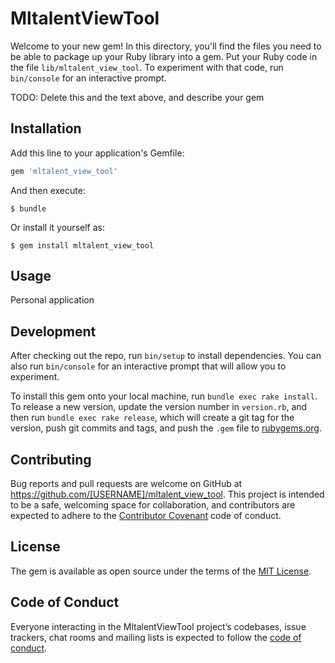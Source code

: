 # MltalentViewTool

Welcome to your new gem! In this directory, you'll find the files you need to be able to package up your Ruby library into a gem. Put your Ruby code in the file `lib/mltalent_view_tool`. To experiment with that code, run `bin/console` for an interactive prompt.

TODO: Delete this and the text above, and describe your gem

## Installation

Add this line to your application's Gemfile:

```ruby
gem 'mltalent_view_tool'
```

And then execute:

    $ bundle

Or install it yourself as:

    $ gem install mltalent_view_tool

## Usage

Personal application

## Development

After checking out the repo, run `bin/setup` to install dependencies. You can also run `bin/console` for an interactive prompt that will allow you to experiment.

To install this gem onto your local machine, run `bundle exec rake install`. To release a new version, update the version number in `version.rb`, and then run `bundle exec rake release`, which will create a git tag for the version, push git commits and tags, and push the `.gem` file to [rubygems.org](https://rubygems.org).

## Contributing

Bug reports and pull requests are welcome on GitHub at https://github.com/[USERNAME]/mltalent_view_tool. This project is intended to be a safe, welcoming space for collaboration, and contributors are expected to adhere to the [Contributor Covenant](http://contributor-covenant.org) code of conduct.

## License

The gem is available as open source under the terms of the [MIT License](https://opensource.org/licenses/MIT).

## Code of Conduct

Everyone interacting in the MltalentViewTool project’s codebases, issue trackers, chat rooms and mailing lists is expected to follow the [code of conduct](https://github.com/[USERNAME]/mltalent_view_tool/blob/master/CODE_OF_CONDUCT.md).
